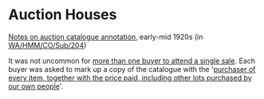 # Auction Houses

[Notes on auction catalogue annotation](https://wellcomecollection.org/works/h2byq8za/items?canvas=299), early-mid 1920s \(in [WA/HMM/CO/Sub/204](https://wellcomecollection.org/works/h2byq8za)\)

It was not uncommon for [more than one buyer to attend a single sale](https://wellcomecollection.org/works/h2byq8za/items?canvas=343). Each buyer was asked to mark up a copy of the catalogue with the '[purchaser of every item, together with the price paid, including other lots purchased by our own people](https://wellcomecollection.org/works/h2byq8za/items?canvas=365)'. 

